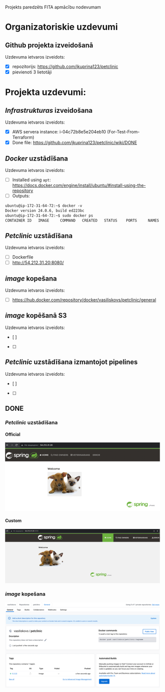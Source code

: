 Projekts paredzēts FITA apmācību nodevumam

# Organizatoriskie uzdevumi
## Github projekta izveidošanā

Uzdevuma ietvaros izveidots: 
- [X] repozitorijs: https://github.com/jkuprina123/petclinic
- [X] pievienoti 3 lietotāji

# Projekta uzdevumi:
## _Infrastrukturas_ izveidošana
Uzdevuma ietvaros izveidots:
- [x] AWS servera instance: i-04c72b8e5e204eb10 (For-Test-From-Terraform)
- [X] Done file: https://github.com/jkuprina123/petclinic/wiki/DONE

## _Docker_ uzstādīšana
Uzdevuma ietvaros izveidots:
- [ ] Installed using `apt`: https://docs.docker.com/engine/install/ubuntu/#install-using-the-repository
- [ ] Outputs:
```
ubuntu@ip-172-31-64-72:~$ docker -v
Docker version 24.0.6, build ed223bc
ubuntu@ip-172-31-64-72:~$ sudo docker ps
CONTAINER ID   IMAGE     COMMAND   CREATED   STATUS    PORTS     NAMES
```

## _Petclinic_ uzstādīšana
Uzdevuma ietvaros izveidots:
- [ ] Dockerfile
- [ ] http://54.212.31.20:8080/

## _image_ kopešana
Uzdevuma ietvaros izveidots:
- [ ] https://hub.docker.com/repository/docker/vasiliskovs/petclinic/general


## _image_ kopēšanā S3
Uzdevuma ietvaros izveidots:
- [ ]
- [ ] 

## _Petclinic_ uzstādīšana izmantojot pipelines
Uzdevuma ietvaros izveidots:
- [ ]
- [ ]


## DONE
### _Petclinic_ uzstādīšana
#### Official
![Official](https://raw.githubusercontent.com/jkuprina123/petclinic/main/images/petclinic_official.png)
#### Custom
![Custom](https://raw.githubusercontent.com/jkuprina123/petclinic/main/images/petclinic_custom.png)

### _image_ kopešana
![Dockerhub](https://raw.githubusercontent.com/jkuprina123/petclinic/main/images/dockerhub.png)
